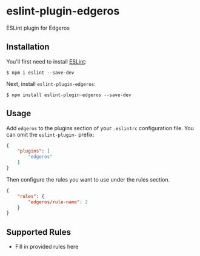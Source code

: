 # eslint-plugin-edgeros

 ESLint plugin for Edgeros

## Installation

You'll first need to install [ESLint](http://eslint.org):

```
$ npm i eslint --save-dev
```

Next, install `eslint-plugin-edgeros`:

```
$ npm install eslint-plugin-edgeros --save-dev
```


## Usage

Add `edgeros` to the plugins section of your `.eslintrc` configuration file. You can omit the `eslint-plugin-` prefix:

```json
{
    "plugins": [
        "edgeros"
    ]
}
```


Then configure the rules you want to use under the rules section.

```json
{
    "rules": {
        "edgeros/rule-name": 2
    }
}
```

## Supported Rules

* Fill in provided rules here





